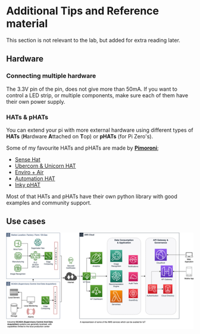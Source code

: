 # Additional Tips and Reference material

This section is not relevant to the lab, but added for extra reading later.

## Hardware

### Connecting multiple hardware

The 3.3V pin of the pin, does not give more than 50mA. If you want to control a LED strip, or multiple components, make sure each of them have their own power supply.

### HATs & pHATs
You can extend your pi with more external hardware using different types of **HATs** (**H**ardware **A**ttached on **T**op) or **pHATs** (for Pi Zero's).

Some of my favourite HATs and pHATs are made by [**Pimoroni**](https://shop.pimoroni.com/collections/hats);
 * [Sense Hat](https://www.raspberrypi.org/products/sense-hat/)
 * [Ubercorn & Unicorn HAT](https://shop.pimoroni.com/products/ubercorn)
 * [Enviro + Air](https://shop.pimoroni.com/products/enviro?variant=31155658457171)
 * [Automation HAT](https://shop.pimoroni.com/products/automation-hat)
 * [Inky pHAT](https://shop.pimoroni.com/products/inky-phat?variant=12549254217811)

Most of that HATs and pHATs have their own python library with good examples and community support.

## Use cases

![Use Cases](../assets/iot-use-cases.png)
